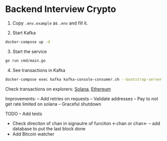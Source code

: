 # Backend Interview Crypto

1. Copy `.env.example` as `.env` and fill it. 

2. Start Kafka
```bash
docker-compose up -d
```

3. Start the service
```bash
go run cmd/main.go
```

4. See transactions in Kafka
```bash
docker-compose exec kafka kafka-console-consumer.sh --bootstrap-server localhost:9092 --topic transactions --from-beginning
```

Check transactions on explorers: [Solana](https://solana.fm/?cluster=mainnet-alpha), [Ethereum](https://etherscan.io/)

Improvements:
– Add retries on requests 
– Validate addresses
– Pay to not get rate limited on solana
– Graceful shutdown

TODO
– Add tests
- Check direciton of chan in signautre of funciton <-chan or chan<-
– add database to put the last block done
- Add Bitcoin watcher
